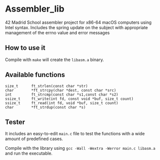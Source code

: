 # Assembler_lib

 42 Madrid School assembler project for x86-64 macOS computers using Intel syntax.
Includes the spring update on the subject with appropriate management of the errno value and error messages

## How to use it

Compile with ``make`` will create the ``libasm.a`` binary.

## Available functions
```
size_t 		ft_strlen(const char *str)
char		*ft_strcpy(char *dest, const char *src)
int			ft_strcmp(const char *s1,const char *s2)
ssize_t		ft_write(int fd, const void *buf, size_t count)
ssize_t		ft_read(int fd, void *buf, size_t count)
char		*ft_strdup(const char *s)
```
## Tester
It includes an easy-to-edit ``main.c`` file to test the functions with a wide amount of predefined cases.

Compile with the library using ``gcc -Wall -Wextra -Werror main.c libasm.a`` and run the executable.
